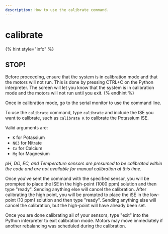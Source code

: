 ```yaml
---
description: How to use the calibrate command.
---
```


# calibrate

{% hint style="info" %}
## STOP!

Before proceeding, ensure that the system is in calibration mode and that the motors will not run. This is done by pressing CTRL+C on the Python interpreter. The screen will let you know that the system is in calibration mode and the motors will not run until you exit.
{% endhint %}

Once in calibration mode, go to the serial monitor to use the command line.

To use the `calibrate` command, type `calibrate` and include the ISE you want to calibrate, such as `calibrate K` to calibrate the Potassium ISE.

Valid arguments are:

* `K` for Potassium
* `NO3` for Nitrate
* `Ca` for Calcium
* `Mg` for Magnesium

_pH, DO, EC, and Temperature sensors are presumed to be calibrated within the code and are not available for manual calibration at this time._&#x20;

Once you've sent the command with the specified sensor, you will be prompted to place the ISE in the high-point (1000 ppm) solution and then type "ready". Sending anything else will cancel the calibration. After calibrating the high point, you will be prompted to place the iSE in the low-point (10 ppm) solution and then type "ready". Sending anything else will cancel the calibration, but the high-point will have already been set.



Once you are done calibrating all of your sensors, type "exit" into the Python interpreter to exit calibration mode. Motors may move immediately if another rebalancing was scheduled during the calibration.
